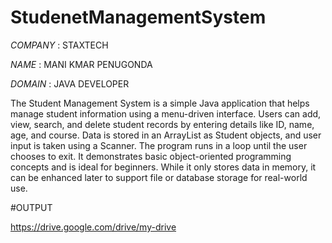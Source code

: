# StudenetManagementSystem

*COMPANY* : STAXTECH

*NAME* : MANI KMAR PENUGONDA

*DOMAIN* : JAVA DEVELOPER

The Student Management System is a simple Java application that helps manage student information using a menu-driven interface. Users can add, view, search, and delete student records by entering details like ID, name, age, and course. Data is stored in an ArrayList as Student objects, and user input is taken using a Scanner. The program runs in a loop until the user chooses to exit. It demonstrates basic object-oriented programming concepts and is ideal for beginners. While it only stores data in memory, it can be enhanced later to support file or database storage for real-world use.


#OUTPUT

https://drive.google.com/drive/my-drive









